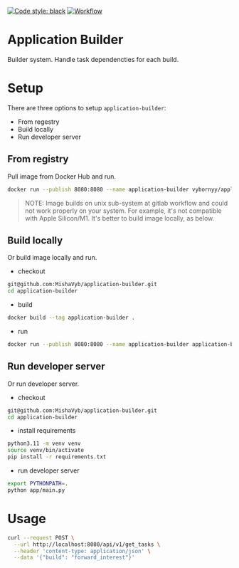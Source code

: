[![Code style: black](https://img.shields.io/badge/code%20style-black-000000.svg)](https://github.com/psf/black)
[![Workflow](https://github.com/MishaVyb/bart-bot/actions/workflows/tests.yml/badge.svg)](https://github.com/MishaVyb/bart-bot/actions/workflows/gitlab-ci-cd.yml)

# Application Builder
Builder system. Handle task dependencties for each build.

# Setup
There are three options to setup `application-builder`:
- From regestry
- Build locally
- Run developer server

## From registry
Pull image from Docker Hub and run.

```sh
docker run --publish 8080:8080 --name application-builder vybornyy/application-builder
```

> NOTE: Image builds on unix sub-system at gitlab workflow and could not work properly on your system. For example, it's not compatible with Apple Silicon/M1. It's better to build image locally, as below.

## Build locally
Or build image locally and run.

- checkout
```sh
git@github.com:MishaVyb/application-builder.git
cd application-builder
```

- build
```sh
docker build --tag application-builder .
```

- run
```sh
docker run --publish 8080:8080 --name application-builder application-builder
```

## Run developer server
Or run developer server.

- checkout
```sh
git@github.com:MishaVyb/application-builder.git
cd application-builder
```

- install requirements
```sh
python3.11 -m venv venv
source venv/bin/activate
pip install -r requirements.txt
```

- run developer server
```sh
export PYTHONPATH=.
python app/main.py
```

# Usage

```sh
curl --request POST \
  --url http://localhost:8080/api/v1/get_tasks \
  --header 'content-type: application/json' \
  --data '{"build": "forward_interest"}'
```
